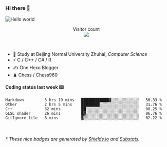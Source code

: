 ### Hi there 👋


<img src="https://raw.githubusercontent.com/sagar-viradiya/sagar-viradiya/master/resources/banner.png" alt="Hello world">
<p align="center"> 
  Visitor count<br/>
  <img src="https://profile-counter.glitch.me/youszoe/count.svg" />
</p>

<br/>


- 🍻  Study at Beijing Normal University Zhuhai, _Computer Science_
- ⚡  C / C++ / C# / R
- ✍️  One Hexo Blogger
- ♟  Chess / Chess960 


#### Coding status last week ⌨️

<!--START_SECTION:waka-->
```text
Markdown         3 hrs 19 mins   ████████████▓░░░░░░░░░░░░   50.33 % 
Other            2 hrs 5 mins    ████████░░░░░░░░░░░░░░░░░   31.76 % 
C++              32 mins         ██░░░░░░░░░░░░░░░░░░░░░░░   08.25 % 
GLSL shader      26 mins         █▓░░░░░░░░░░░░░░░░░░░░░░░   06.76 % 
GitIgnore file   8 mins          ▓░░░░░░░░░░░░░░░░░░░░░░░░   02.22 % 
```
<!--END_SECTION:waka-->

<br/>

<center><img src="http://ghchart.rshah.org/409ba5/yousazoe" alt="" /></center>


<h6>* These nice badges are generated by <a href="https://shields.io/">Shields.io</a> and <a href="https://github.com/spencerwooo/Substats">Substats</a>.</h6>
